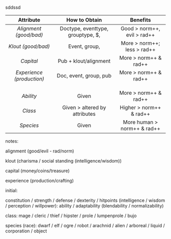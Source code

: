 
sddssd

|  Attribute             | How to Obtain                     | Benefits                    |
|:---:|:---:|:---:|
| *Alignment (good/bad)* | Doctype, eventtype, grouptype, $, | Good > norm++, evil > rad++ |
| *Klout (good/bad)* | Event, group,  | More > norm++; less > rad++ |
| *Capital*  | Pub + klout/alignment  | More > norm++ & rad++ |
| *Experience (production)*| Doc, event, group, pub| More > norm++ & rad++   |
|  |  |  |
|  |  |  |
|  |  |  |
| *Ability*  | Given    | More > norm++ & rad++  |
| *Class*    | Given > altered by attributes     | Higher > norm++ & rad++     |
| *Species*   | Given   | More human > norm++ & rad++ |

notes:

alignment (good/evil - rad/norm)

klout (charisma / social standing (intelligence/wisdom))

capital (money/coins/treasure)

experience (production/crafting)

initial:

constitution / strength / defense / dexterity / hitpoints (intelligence / wisdom / perception / willpower):
ability / adaptability (blendability / normalizability)

class: mage / cleric / thief / hipster / prole / lumpenprole / bujo 

species (race): dwarf / elf / ogre / robot / arachnid / alien / arboreal / liquid / corporation / object 

